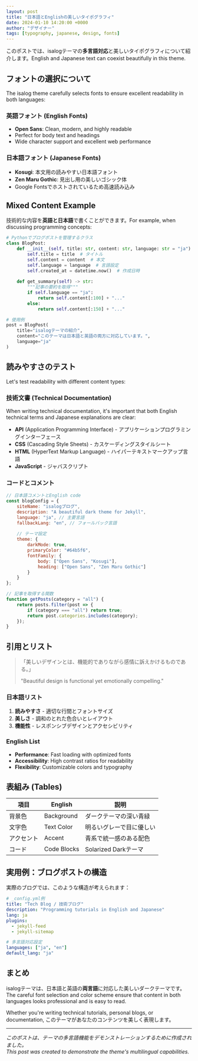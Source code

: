 ```yaml
---
layout: post
title: "日本語とEnglishの美しいタイポグラフィ"
date: 2024-01-10 14:20:00 +0000
author: "デザイナー"
tags: [typography, japanese, design, fonts]
---
```


このポストでは、isalogテーマの**多言語対応**と美しいタイポグラフィについて紹介します。English and Japanese text can coexist beautifully in this theme.

## フォントの選択について

The isalog theme carefully selects fonts to ensure excellent readability in both languages:

### 英語フォント (English Fonts)
- **Open Sans**: Clean, modern, and highly readable
- Perfect for body text and headings
- Wide character support and excellent web performance

### 日本語フォント (Japanese Fonts)  
- **Kosugi**: 本文用の読みやすい日本語フォント
- **Zen Maru Gothic**: 見出し用の美しいゴシック体
- Google Fontsでホストされているため高速読み込み

## Mixed Content Example

技術的な内容を**英語と日本語**で書くことができます。For example, when discussing programming concepts:

```python
# Pythonでブログポストを管理するクラス
class BlogPost:
    def __init__(self, title: str, content: str, language: str = "ja"):
        self.title = title  # タイトル
        self.content = content  # 本文
        self.language = language  # 言語設定
        self.created_at = datetime.now()  # 作成日時
    
    def get_summary(self) -> str:
        """記事の要約を取得"""
        if self.language == "ja":
            return self.content[:100] + "..."
        else:
            return self.content[:150] + "..."

# 使用例
post = BlogPost(
    title="isalogテーマの紹介", 
    content="このテーマは日本語と英語の両方に対応しています。",
    language="ja"
)
```

## 読みやすさのテスト

Let's test readability with different content types:

### 技術文書 (Technical Documentation)

When writing technical documentation, it's important that both English technical terms and Japanese explanations are clear:

- **API** (Application Programming Interface) - アプリケーションプログラミングインターフェース
- **CSS** (Cascading Style Sheets) - カスケーディングスタイルシート  
- **HTML** (HyperText Markup Language) - ハイパーテキストマークアップ言語
- **JavaScript** - ジャバスクリプト

### コードとコメント

```javascript
// 日本語コメントとEnglish code
const blogConfig = {
    siteName: "isalogブログ",
    description: "A beautiful dark theme for Jekyll",
    language: "ja", // 主要言語
    fallbackLang: "en", // フォールバック言語
    
    // テーマ設定
    theme: {
        darkMode: true,
        primaryColor: "#64b5f6",
        fontFamily: {
            body: ["Open Sans", "Kosugi"],
            heading: ["Open Sans", "Zen Maru Gothic"]
        }
    }
};

// 記事を取得する関数
function getPosts(category = "all") {
    return posts.filter(post => {
        if (category === "all") return true;
        return post.categories.includes(category);
    });
}
```

## 引用とリスト

> 「美しいデザインとは、機能的でありながら感情に訴えかけるものである。」
> 
> "Beautiful design is functional yet emotionally compelling."

### 日本語リスト
1. **読みやすさ** - 適切な行間とフォントサイズ
2. **美しさ** - 調和のとれた色合いとレイアウト  
3. **機能性** - レスポンシブデザインとアクセシビリティ

### English List
- **Performance**: Fast loading with optimized fonts
- **Accessibility**: High contrast ratios for readability
- **Flexibility**: Customizable colors and typography

## 表組み (Tables)

| 項目 | English | 説明 |
|------|---------|------|
| 背景色 | Background | ダークテーマの深い青緑 |
| 文字色 | Text Color | 明るいグレーで目に優しい |
| アクセント | Accent | 青系で統一感のある配色 |
| コード | Code Blocks | Solarized Darkテーマ |

## 実用例：ブログポストの構造

実際のブログでは、このような構造が考えられます：

```yaml
# _config.yml例
title: "Tech Blog / 技術ブログ"
description: "Programming tutorials in English and Japanese"
lang: ja
plugins:
  - jekyll-feed
  - jekyll-sitemap

# 多言語対応設定
languages: ["ja", "en"]
default_lang: "ja"
```

## まとめ

isalogテーマは、日本語と英語の**両言語**に対応した美しいダークテーマです。The careful font selection and color scheme ensure that content in both languages looks professional and is easy to read.

Whether you're writing technical tutorials, personal blogs, or documentation, このテーマがあなたのコンテンツを美しく表現します。

---

*このポストは、テーマの多言語機能をデモンストレーションするために作成されました。*  
*This post was created to demonstrate the theme's multilingual capabilities.*
